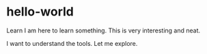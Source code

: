 # hello-world
Learn
I am here to learn something. This is very interesting and neat.

I want to understand the tools.
Let me explore.
